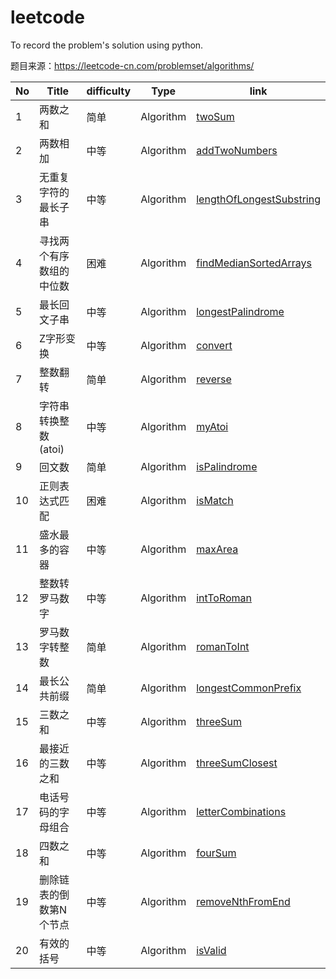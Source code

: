 # leetcode
To record the problem's solution using python.

题目来源：https://leetcode-cn.com/problemset/algorithms/

No  | Title | difficulty | Type | link
---- | ---- | ---- | ---- | ----
1 | 两数之和 | 简单 | Algorithm | [twoSum](Algorithm/twoSum/twoSum.py)
2 | 两数相加 | 中等 | Algorithm | [addTwoNumbers](Algorithm/addTwoNumbers/addTwoNumbers.py)
3 | 无重复字符的最长子串 | 中等 | Algorithm | [lengthOfLongestSubstring](Algorithm/lengthOfLongestSubstring/lengthOfLongestSubstring.py)
4 | 寻找两个有序数组的中位数 | 困难 | Algorithm | [findMedianSortedArrays](Algorithm/findMedianSortedArrays/findMedianSortedArrays.py)
5 | 最长回文子串 | 中等 | Algorithm | [longestPalindrome](Algorithm/longestPalindrome/longestPalindrome.py)
6 | Z字形变换 | 中等 | Algorithm | [convert](Algorithm/convert/convert.py)
7 | 整数翻转 | 简单 | Algorithm | [reverse](Algorithm/reverse/reverse.py)
8 | 字符串转换整数 (atoi) | 中等 | Algorithm | [myAtoi](Algorithm/myAtoi/myAtoi.py)
9 | 回文数 | 简单 | Algorithm | [isPalindrome](Algorithm/isPalindrome/isPalindrome.py)
10 | 正则表达式匹配 | 困难 | Algorithm | [isMatch](Algorithm/isMatch/isMatch.py)
11 | 盛水最多的容器 | 中等 | Algorithm | [maxArea](Algorithm/maxArea/maxArea.py)
12 | 整数转罗马数字 | 中等 | Algorithm | [intToRoman](Algorithm/intToRoman/intToRoman.py)
13 | 罗马数字转整数 | 简单 | Algorithm | [romanToInt](Algorithm/romanToInt/romanToInt.py)
14 | 最长公共前缀 | 简单 | Algorithm | [longestCommonPrefix](Algorithm/longestCommonPrefix/longestCommonPrefix.py)
15 | 三数之和 | 中等 | Algorithm | [threeSum](Algorithm/threeSum/threeSum.py)
16 | 最接近的三数之和 | 中等 | Algorithm | [threeSumClosest](Algorithm/threeSumClosest/threeSumClosest.py)
17 | 电话号码的字母组合 | 中等 | Algorithm | [letterCombinations](Algorithm/letterCombinations/letterCombinations.py)
18 | 四数之和 | 中等 | Algorithm | [fourSum](Algorithm/fourSum/fourSum.py)
19 | 删除链表的倒数第N个节点 | 中等 | Algorithm | [removeNthFromEnd](Algorithm/removeNthFromEnd/removeNthFromEnd.py)
20 | 有效的括号 | 中等 | Algorithm | [isValid](Algorithm/isValid/isValid.py)

